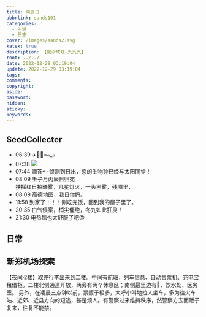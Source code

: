 ```yaml
---
title: 丙辰日
abbrlink: sands101
categories:
  - 生活
  - 日志
cover: /images/sands2.svg
katex: true
description: 【聚沙成塔·九九九】
root: ../../
date: 2022-12-29 03:19:04
update: 2022-12-29 03:19:04
tags:
comments:
copyright:
aside:
password:
hidden:
sticky:
keywords:
---
```


## SeedCollecter
- 06:39 ✈️🚞🚅=๑_๑
- 07:38 ![](Pasted%20Image%2020221229073850.jpeg)
- 07:44 滴答～ 侦测到日出，您的生物钟已经与太阳同步！
- 08:09 壬子月丙辰日归宛<br>扶摇红日掠曦雾，几星灯火，一头黑雾，残障里，
- 08:09 高德地图，我日你妈。
- 11:58 到家了！！！刚吃完饭，回到我的屋子里了。
- 20:35 白气侵案，梢尖僵绝，冬九如此狂戾！
- 21:30 电热毯也太舒服了吧😝



## 日常
## 新郑机场探索
【夜间·2楼】取完行李出来到二楼。中间有航班，列车信息、自动售票机、充电宝租借柜。二楼北侧通道开放，两旁有两个休息区；南侧最里边有🚾、饮水处、医务室。
另外，在凌晨三点钟以前，票贩子极多，大呼小叫地拉人坐车，多为往火车站、近郊、近县方向的短途，甚是烦人。有警察过来维持秩序，然警察方去而贩子复来，往复不能禁。